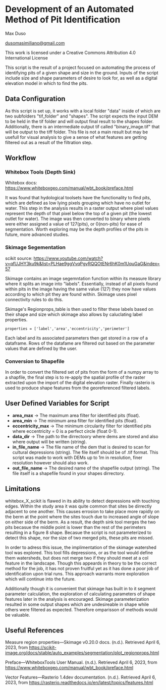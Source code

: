 # Development of an Automated Method of Pit Identification
Max Duso

dusomasimiliano@gmail.com

This work is licensed under a Creative Commons Attribution 4.0 International License

This script is the result of a project focused on automating the process of identifying pits of a given shape and size in the ground. Inputs of the script include size and shape parameters of desire to look for, as well as a digital elevation model in which to find the pits.

## Data Configuration
As this script is set up, it works with a local folder "data" inside of which are two subfolders "tif_folder" and "shapes". The script expects the input DEM to be held in the tif folder and will output final result to the shapes folder. Additionally, there is an intermediate output tif called "binary_image.tif" that will be output to the tiff folder. This file is not a main result but may be usefull for visual analysis to give a sense of what features are getting filtered out as a result of the filtration step.

## Workflow
### Whitebox Tools (Depth Sink)
Whitebox docs: https://www.whiteboxgeo.com/manual/wbt_book/preface.html

It was found that hydological toolsets have the functionality to find pits, which are defined as low lying pixels grouping which have no outlet for water. This step in the analysis results in a raster output where pixel values represent the depth of that pixel below the top of a given pit (the lowest outlet for water). The image was then converted to binary where pixels were either assigned a value of 127(pits), or 0(non-pits) for ease of segmentation. Worth exploring may be the depth profiles of the pits in future, more advanced studies.

### Skimage Segementation
scikit source: https://www.youtube.com/watch?v=qfUJHY3ku9k&list=PLHae9ggVvqPgyRQQOtENr6hK0m1UquGaG&index=57

Skimage contains an image segemntation function within its measure library where it splits an image into "labels". Essentially, instead of all pixels found within pits in the image having the same value (127) they now have values according to which pit they are found within. Skimage uses pixel connectivity rules to do this.

Skimage's Regionprops_table is then used to filter these labels based on their shape and size which skimage also allows by caluclating label properties. 

`properties = ['label','area','eccentricity','perimeter']`

Each label and its associated parameters then get stored in a row of a dataframe. Rows of the datafame are filtered out based on the parameter values that are defined by the user.

### Conversion to Shapefile
In order to convert the filtered set of pits from the form of a numpy array to a shapfile, the final step is to re-apply the spatial profile of the raster extracted upon the import of the digital elevation raster. Finally rasterio is used to produce shape features from the georeferenced filtered labels. 

## User Defined Variables for Script

- **area_max** -> The maximum area filter for identified pits (float).
- **area_min** -> The minimum area filter for identified pits (float).
- **eccentricity_max** -> The minimum circularity filter for identified pits where eccentricity = 0 is a perfect circle (float 0-1).
- **data_dir** -> The path to the dirrectoory where dems are stored and also where output will be written (string).
- **in_file_name** -> The file name of the dem that is desired to scan for cultural depressions (string). The file itself should be of .tif format. This script was made to work with DEMs up to 1m in resolution, finer resolution however should also work.
- **out_file_name** -> The desired name of the shapefile output (string). The file itself is a shapefile found in your shapes dirrectory.

## Limitations
whitebox_X_scikit is flawed in its ability to detect depressions with touching edges. Within the study area it was quite common that sites be dirrectly adjacent to one another. This causes errosion to take place more  rapidly on the berm at the point where the sites touch due to increased angle of slope on either side of the berm. As a result, the depth sink tool merges the two pits becasue the middle point is lower than the rest of the perimeters resulting in a figure 8 shape. Becasue the script is not parameterized to detect this shape, nor the size of two merged pits, these pits are missed.

In order to adress this issue, the implimentation of the skimage watershed tool was explored. This tool fills depressions, or as the tool would define them watersheds, but does not merge two if they should meet at a col feature in the landscape. Though this appeards in theory to be the correct method for the job, it has not proven fruitful yet as it has done a poor job of identification upon trial runs. This approach warrants more exploration which will continue into the future.

Additionally though it is convenient that skimage has built in to it segment parameter calculation, the exploration of calculating parameters of shape features later in the analysis is encouraged. Skimage parameterization resulted in some output shapes which are undesireable in shape while others were filtered as expected. Therefore omparisson of methods would be valuable.

## Useful References

Measure region properties—Skimage v0.20.0 docs. (n.d.). Retrieved April 6, 2023, from https://scikit-image.org/docs/stable/auto_examples/segmentation/plot_regionprops.html

Preface—WhiteboxTools User Manual. (n.d.). Retrieved April 6, 2023, from https://www.whiteboxgeo.com/manual/wbt_book/preface.html

Vector Features—Rasterio 1.4dev documentation. (n.d.). Retrieved April 6, 2023, from https://rasterio.readthedocs.io/en/latest/topics/features.html
